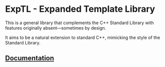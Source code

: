 # ExpTL - Expanded Template Library

This is a general library that complements the C++ Standard Library with features originally absent—sometimes by design.

It aims to be a natural extension to standard C++, mimicking the style of the Standard Library.

## [Documentation](https://luizffgv.github.io/exptl/)
